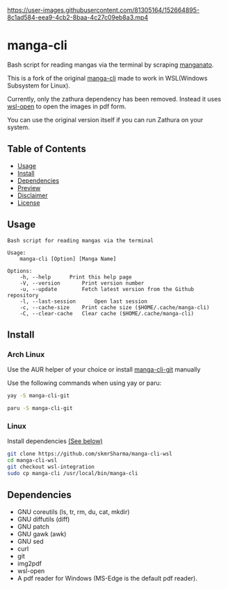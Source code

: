 https://user-images.githubusercontent.com/81305164/152664895-8c1ad584-eea9-4cb2-8baa-4c27c09eb8a3.mp4

# manga-cli

Bash script for reading mangas via the terminal by scraping [manganato](https://manganato.com/).

This is a fork of the original [manga-cli](https://github.com/7USTIN/manga-cli) made to work in WSL(Windows Subsystem for Linux).

Currently, only the zathura dependency has been removed. Instead it uses [wsl-open](https://gitlab.com/4U6U57/wsl-open) to open the images in pdf form.

You can use the original version itself if you can run Zathura on your system.

## Table of Contents

- [Usage](#Usage)
- [Install](#Install)
- [Dependencies](#Dependencies)
- [Preview](https://user-images.githubusercontent.com/81305164/152664895-8c1ad584-eea9-4cb2-8baa-4c27c09eb8a3.mp4)
- [Disclaimer](./DISCLAIMER.md)
- [License](./LICENSE.md)

## Usage

```text
Bash script for reading mangas via the terminal

Usage:
	manga-cli [Option] [Manga Name]

Options:
	-h, --help		Print this help page
	-V, --version		Print version number
	-u, --update		Fetch latest version from the Github repository
	-l, --last-session    	Open last session
	-c, --cache-size	Print cache size ($HOME/.cache/manga-cli)
	-C, --clear-cache	Clear cache ($HOME/.cache/manga-cli)
```

## Install

### Arch Linux

Use the AUR helper of your choice or install [manga-cli-git](https://aur.archlinux.org/packages/manga-cli-git) manually

Use the following commands when using yay or paru:

```sh
yay -S manga-cli-git
```

```sh
paru -S manga-cli-git
```

### Linux

Install dependencies [(See below)](#Dependencies)

```sh
git clone https://github.com/skmrSharma/manga-cli-wsl
cd manga-cli-wsl
git checkout wsl-integration
sudo cp manga-cli /usr/local/bin/manga-cli
```

## Dependencies

- GNU coreutils (ls, tr, rm, du, cat, mkdir)
- GNU diffutils (diff)
- GNU patch
- GNU gawk (awk)
- GNU sed
- curl
- git
- img2pdf
- wsl-open
- A pdf reader for Windows (MS-Edge is the default pdf reader).
